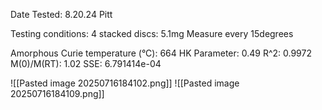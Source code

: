 Date Tested: 8.20.24 Pitt

Testing conditions:
4 stacked discs: 5.1mg
Measure every 15degrees

Amorphous Curie temperature (°C): 664
HK Parameter: 0.49
R^2: 0.9972
M(0)/M(RT): 1.02
SSE: 6.791414e-04
<!-- PUBLISH STOP -->
![[Pasted image 20250716184102.png]]
![[Pasted image 20250716184109.png]]
